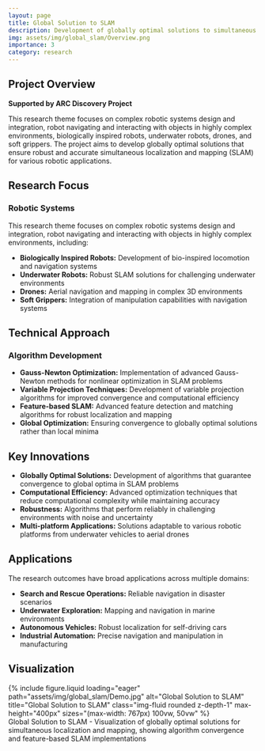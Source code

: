 ```yaml
---
layout: page
title: Global Solution to SLAM
description: Development of globally optimal solutions to simultaneous localization and mapping for robot navigation in complex environments.
img: assets/img/global_slam/Overview.png
importance: 3
category: research
---
```


<div class="post-content">
  <h2>Project Overview</h2>
  <p>
    <strong>Supported by ARC Discovery Project</strong>
  </p>

  <p>
    This research theme focuses on complex robotic systems design and integration, robot navigating and interacting with objects in highly complex environments, biologically inspired robots, underwater robots, drones, and soft grippers. The project aims to develop globally optimal solutions that ensure robust and accurate simultaneous localization and mapping (SLAM) for various robotic applications.
  </p>

  <h2>Research Focus</h2>
  <h3>Robotic Systems</h3>
  <p>
    This research theme focuses on complex robotic systems design and integration, robot navigating and interacting with objects in highly complex environments, including:
  </p>
  <ul>
    <li><strong>Biologically Inspired Robots:</strong> Development of bio-inspired locomotion and navigation systems</li>
    <li><strong>Underwater Robots:</strong> Robust SLAM solutions for challenging underwater environments</li>
    <li><strong>Drones:</strong> Aerial navigation and mapping in complex 3D environments</li>
    <li><strong>Soft Grippers:</strong> Integration of manipulation capabilities with navigation systems</li>
  </ul>

  <h2>Technical Approach</h2>
  <h3>Algorithm Development</h3>
  <ul>
    <li>
      <strong>Gauss-Newton Optimization:</strong> Implementation of advanced Gauss-Newton methods for nonlinear optimization in SLAM problems
    </li>
    <li>
      <strong>Variable Projection Techniques:</strong> Development of variable projection algorithms for improved convergence and computational efficiency
    </li>
    <li>
      <strong>Feature-based SLAM:</strong> Advanced feature detection and matching algorithms for robust localization and mapping
    </li>
    <li>
      <strong>Global Optimization:</strong> Ensuring convergence to globally optimal solutions rather than local minima
    </li>
  </ul>

  <h2>Key Innovations</h2>
  <ul>
    <li>
      <strong>Globally Optimal Solutions:</strong> Development of algorithms that guarantee convergence to global optima in SLAM problems
    </li>
    <li>
      <strong>Computational Efficiency:</strong> Advanced optimization techniques that reduce computational complexity while maintaining accuracy
    </li>
    <li>
      <strong>Robustness:</strong> Algorithms that perform reliably in challenging environments with noise and uncertainty
    </li>
    <li>
      <strong>Multi-platform Applications:</strong> Solutions adaptable to various robotic platforms from underwater vehicles to aerial drones
    </li>
  </ul>

  <h2>Applications</h2>
  <p>
    The research outcomes have broad applications across multiple domains:
  </p>
  <ul>
    <li><strong>Search and Rescue Operations:</strong> Reliable navigation in disaster scenarios</li>
    <li><strong>Underwater Exploration:</strong> Mapping and navigation in marine environments</li>
    <li><strong>Autonomous Vehicles:</strong> Robust localization for self-driving cars</li>
    <li><strong>Industrial Automation:</strong> Precise navigation and manipulation in manufacturing</li>
  </ul>
  <h2>Visualization</h2>
  <div class="row mt-3">
    <div class="col-sm mt-3 mt-md-0">
      {%
        include figure.liquid
        loading="eager"
        path="assets/img/global_slam/Demo.jpg"
        alt="Global Solution to SLAM"
        title="Global Solution to SLAM"
        class="img-fluid rounded z-depth-1"
        max-height="400px"
        sizes="(max-width: 767px) 100vw, 50vw"
      %}
    </div>
  </div>
  <div class="caption">
    Global Solution to SLAM - Visualization of globally optimal solutions for simultaneous localization and mapping, showing algorithm convergence and feature-based SLAM implementations
  </div>

</div> 